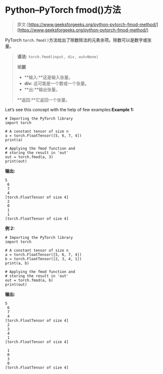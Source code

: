 # Python–PyTorch fmod()方法

> 原文:[https://www.geeksforgeeks.org/python-pytorch-fmod-method/](https://www.geeksforgeeks.org/python-pytorch-fmod-method/)

PyTorch `torch.fmod()`方法给出了除数除法的元素余项。除数可以是数字或张量。

> **语法:** `torch.fmod(input, div, out=None)`
> 
> **论据**
> 
> *   **输入:**这是输入张量。
> *   **div:** 这可能是一个数或一个张量。
> *   **出:**输出张量。
> 
> **返回:**它返回一个张量。

Let’s see this concept with the help of few examples:**Example 1:**

```
# Importing the PyTorch library 
import torch 

# A constant tensor of size n
a = torch.FloatTensor([5, 6, 7, 4])
print(a)

# Applying the fmod function and 
# storing the result in 'out'
out = torch.fmod(a, 3)
print(out)
```

**输出:**

```
5
 6
 7
 4
[torch.FloatTensor of size 4]
 2
 0
 1
 1
[torch.FloatTensor of size 4]

```

**例 2:**

```
# Importing the PyTorch library 
import torch 

# A constant tensor of size n
a = torch.FloatTensor([5, 6, 7, 4])
b = torch.FloatTensor([2, 3, 4, 1])
print(a, b)

# Applying the fmod function and 
# storing the result in 'out'
out = torch.fmod(a, b)
print(out)
```

**输出:**

```
5
 6
 7
 4
[torch.FloatTensor of size 4]
 2
 3
 4
 1
[torch.FloatTensor of size 4]

 1
 0
 3
 0
[torch.FloatTensor of size 4]

```